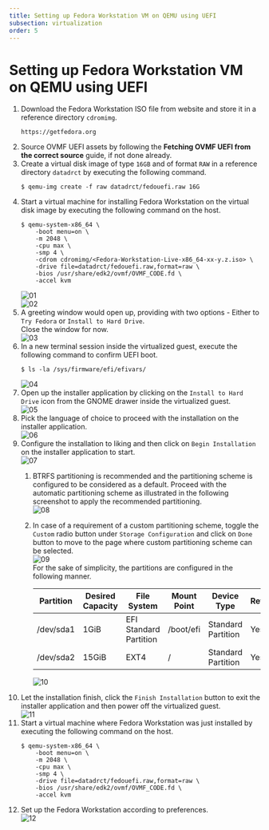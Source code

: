 ```yaml
---
title: Setting up Fedora Workstation VM on QEMU using UEFI  
subsection: virtualization  
order: 5  
---
```


# Setting up Fedora Workstation VM on QEMU using UEFI

1. Download the Fedora Workstation ISO file from website and store it in a reference directory `cdromimg`.  
   ```
   https://getfedora.org
   ```
2. Source OVMF UEFI assets by following the **Fetching OVMF UEFI from the correct source** guide, if not done already.  
3. Create a virtual disk image of type `16GB` and of format `RAW` in a reference directory `datadrct` by executing the following command.  
   ```console
   $ qemu-img create -f raw datadrct/fedouefi.raw 16G
   ```
4. Start a virtual machine for installing Fedora Workstation on the virtual disk image by executing the following command on the host.  
   ```console
   $ qemu-system-x86_64 \
       -boot menu=on \
       -m 2048 \
       -cpu max \
       -smp 4 \
       -cdrom cdromimg/<Fedora-Workstation-Live-x86_64-xx-y.z.iso> \
       -drive file=datadrct/fedouefi.raw,format=raw \
       -bios /usr/share/edk2/ovmf/OVMF_CODE.fd \
       -accel kvm
   ```
   ![01](/content/tools/virtualization/images/setting-up-fedora-workstation-vm-on-qemu-using-uefi/01.png)  
   ![02](/content/tools/virtualization/images/setting-up-fedora-workstation-vm-on-qemu-using-uefi/02.png)  
5. A greeting window would open up, providing with two options - Either to `Try Fedora` or `Install to Hard Drive`.  
   Close the window for now.  
   ![03](/content/tools/virtualization/images/setting-up-fedora-workstation-vm-on-qemu-using-uefi/03.png)  
6. In a new terminal session inside the virtualized guest, execute the following command to confirm UEFI boot.  
   ```console
   $ ls -la /sys/firmware/efi/efivars/
   ```
   ![04](/content/tools/virtualization/images/setting-up-fedora-workstation-vm-on-qemu-using-uefi/04.png)  
7. Open up the installer application by clicking on the `Install to Hard Drive` icon from the GNOME drawer inside the virtualized guest.  
   ![05](/content/tools/virtualization/images/setting-up-fedora-workstation-vm-on-qemu-using-uefi/05.png)  
8. Pick the language of choice to proceed with the installation on the installer application.  
   ![06](/content/tools/virtualization/images/setting-up-fedora-workstation-vm-on-qemu-using-uefi/06.png)  
9. Configure the installation to liking and then click on `Begin Installation` on the installer application to start.  
   ![07](/content/tools/virtualization/images/setting-up-fedora-workstation-vm-on-qemu-using-uefi/07.png)  
   1. BTRFS partitioning is recommended and the partitioning scheme is configured to be considered as a default. Proceed with the automatic partitioning scheme as illustrated in the following screenshot to apply the recommended partitioning.  
      ![08](/content/tools/virtualization/images/setting-up-fedora-workstation-vm-on-qemu-using-uefi/08.png)  
   2. In case of a requirement of a custom partitioning scheme, toggle the `Custom` radio button under `Storage Configuration` and click on `Done` button to move to the page where custom partitioning scheme can be selected.  
      ![09](/content/tools/virtualization/images/setting-up-fedora-workstation-vm-on-qemu-using-uefi/09.png)  
      For the sake of simplicity, the partitions are configured in the following manner.  
      
      | Partition | Desired Capacity | File System            | Mount Point | Device Type        | Reformat? | Encrypt? |
      |-----------|------------------|------------------------|-------------|--------------------|-----------|----------|
      | /dev/sda1 | 1GiB             | EFI Standard Partition | /boot/efi   | Standard Partition | Yes       | No       |
      | /dev/sda2 | 15GiB            | EXT4                   | /           | Standard Partition | Yes       | No       |
      
      ![10](/content/tools/virtualization/images/setting-up-fedora-workstation-vm-on-qemu-using-uefi/10.png)  
10. Let the installation finish, click the `Finish Installation` button to exit the installer application and then power off the virtualized guest.  
    ![11](/content/tools/virtualization/images/setting-up-fedora-workstation-vm-on-qemu-using-uefi/11.png)  
11. Start a virtual machine where Fedora Workstation was just installed by executing the following command on the host.  
    ```console
    $ qemu-system-x86_64 \
        -boot menu=on \
        -m 2048 \
        -cpu max \
        -smp 4 \
        -drive file=datadrct/fedouefi.raw,format=raw \
        -bios /usr/share/edk2/ovmf/OVMF_CODE.fd \
        -accel kvm
    ```
12. Set up the Fedora Workstation according to preferences.  
    ![12](/content/tools/virtualization/images/setting-up-fedora-workstation-vm-on-qemu-using-uefi/12.png)  
